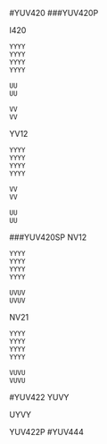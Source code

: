 #YUV420
###YUV420P

I420

```
YYYY
YYYY
YYYY
YYYY

UU
UU

VV
VV
```

YV12

```
YYYY
YYYY
YYYY
YYYY

VV
VV

UU
UU
```

###YUV420SP
NV12

```
YYYY
YYYY
YYYY
YYYY

UVUV
UVUV
```

NV21

```
YYYY
YYYY
YYYY
YYYY

VUVU
VUVU
```

#YUV422
YUVY

UYVY

YUV422P
#YUV444